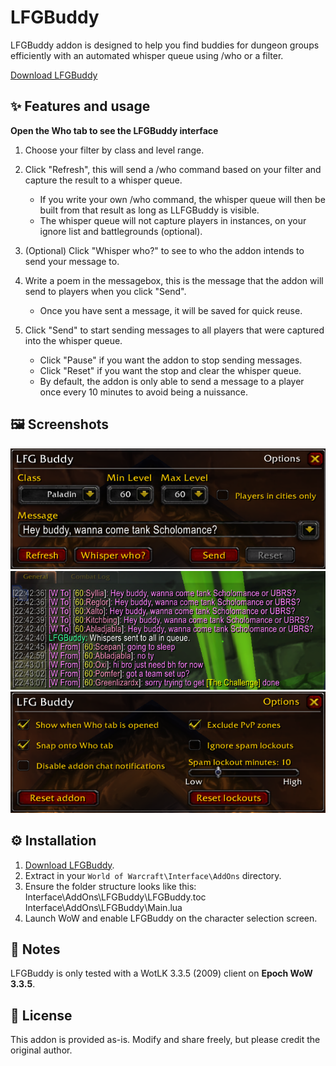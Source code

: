 # LFGBuddy

LFGBuddy addon is designed to help you find buddies for dungeon groups efficiently with an automated whisper queue using /who or a filter.

[Download LFGBuddy](https://github.com/hjortmar/lfgbuddy/raw/main/LFGBuddy.zip)

## ✨ Features and usage

  **Open the Who tab to see the LFGBuddy interface**
  
1. Choose your filter by class and level range.
   
2. Click "Refresh", this will send a /who command based on your filter and capture the result to a whisper queue.
   - If you write your own /who command, the whisper queue will then be built from that result as long as LLFGBuddy is visible.
   - The whisper queue will not capture players in instances, on your ignore list and battlegrounds (optional).  
   
3. (Optional) Click "Whisper who?" to see to who the addon intends to send your message to.

4. Write a poem in the messagebox, this is the message that the addon will send to players when you click "Send".
   - Once you have sent a message, it will be saved for quick reuse.
   
5. Click "Send" to start sending messages to all players that were captured into the whisper queue.
   - Click "Pause" if you want the addon to stop sending messages.
   - Click "Reset" if you want the stop and clear the whisper queue.
   - By default, the addon is only able to send a message to a player once every 10 minutes to avoid being a nuissance.

## 🖼️ Screenshots
![Main](images/lfgbuddy-mainwindow.png)
![Whispers](images/lfgbuddy-spam.png)
![Options](images/lfgbuddy2.png)

## ⚙️ Installation

1. [Download LFGBuddy](https://github.com/hjortmar/lfgbuddy/raw/main/LFGBuddy.zip).
2. Extract in your `World of Warcraft\Interface\AddOns` directory.
3. Ensure the folder structure looks like this:
Interface\AddOns\LFGBuddy\LFGBuddy.toc
Interface\AddOns\LFGBuddy\Main.lua
4. Launch WoW and enable LFGBuddy on the character selection screen.

## 📝 Notes

LFGBuddy is only tested with a WotLK 3.3.5 (2009) client on **Epoch WoW 3.3.5**.  

## 📜 License

This addon is provided as-is. Modify and share freely, but please credit the original author.

